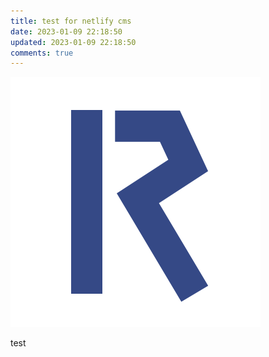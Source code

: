 ```yaml
---
title: test for netlify cms
date: 2023-01-09 22:18:50
updated: 2023-01-09 22:18:50
comments: true
---
```

![test](source/images/redefine-logo.webp "test")

t﻿est